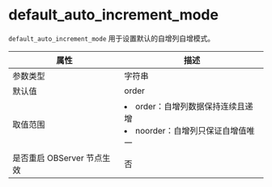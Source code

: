 # default_auto_increment_mode
`default_auto_increment_mode` 用于设置默认的自增列自增模式。

| **属性** | **描述** |
| --- | --- |
| 参数类型 | 字符串  |
| 默认值 | order |
| 取值范围 | <li>order：自增列数据保持连续且递增<li>noorder：自增列只保证自增值唯一 |
| 是否重启 OBServer 节点生效 | 否 |
